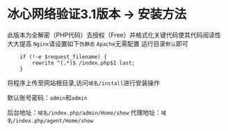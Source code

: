 # 冰心网络验证3.1版本 -> 安装方法
此版本为全解密（PHP代码）去授权（Free）并格式化关键代码使其代码阅读性大大提高
`Nginx`请设置如下`伪静态` `Apache`无需配置 运行目录`默认`即可
```
    if (!-e $request_filename) {
        rewrite ^(.*)$ /index.php$1 last;
    }
```

将程序上传至网站根目录,访问`域名/install`进行安装操作

默认账号密码：`admin`和`admin`

后台地址：`域名/index.php/admin/Home/show`
代理地址：`域名/index.php/agent/Home/show`
